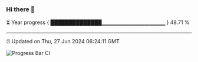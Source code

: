 ### Hi there 👋

⏳ Year progress { ██████████████▁▁▁▁▁▁▁▁▁▁▁▁▁▁▁▁ } 48.71 %

---

⏰ Updated on Thu, 27 Jun 2024 06:24:11 GMT

![Progress Bar CI](https://github.com/liununu/liununu/workflows/Progress%20Bar%20CI/badge.svg)
